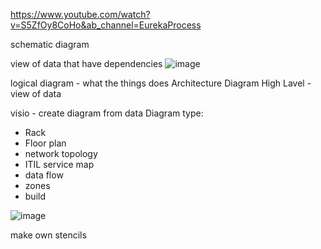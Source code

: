 https://www.youtube.com/watch?v=S5ZfOy8CoHo&ab_channel=EurekaProcess

schematic diagram

view of data that have dependencies
![image](https://user-images.githubusercontent.com/83261924/212737738-adb811c8-7d54-4d18-9ae4-16d05aea44fc.png)

logical  diagram - what the things does
Architecture Diagram
High Lavel - view of data

visio - create diagram from data
Diagram type:
* Rack
* Floor plan
* network topology 
* ITIL service map
* data flow
* zones
* build

![image](https://user-images.githubusercontent.com/83261924/212738898-536cc89e-1c61-4c69-9dd4-caca7040cf9d.png)

make own stencils
